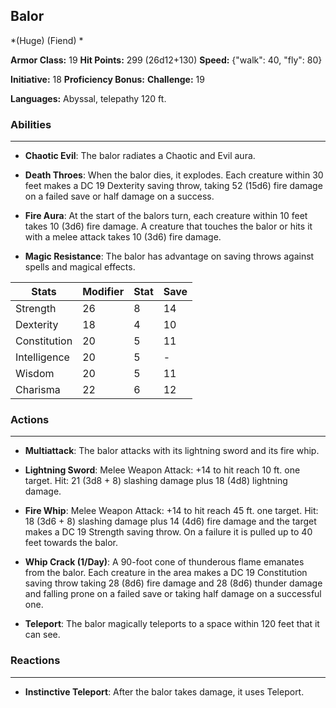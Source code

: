 ## Balor
*(Huge) (Fiend) *

**Armor Class:** 19
**Hit Points:** 299 (26d12+130)
**Speed:** {"walk": 40, "fly": 80}

**Initiative:** 18
**Proficiency Bonus:**
**Challenge:** 19

**Languages:** Abyssal, telepathy 120 ft.

### Abilities
 --- 
- **Chaotic Evil**: The balor radiates a Chaotic and Evil aura.

- **Death Throes**: When the balor dies, it explodes. Each creature within 30 feet makes a DC 19 Dexterity saving throw, taking 52 (15d6) fire damage on a failed save or half damage on a success.

- **Fire Aura**: At the start of the balors turn, each creature within 10 feet takes 10 (3d6) fire damage. A creature that touches the balor or hits it with a melee attack takes 10 (3d6) fire damage.

- **Magic Resistance**: The balor has advantage on saving throws against spells and magical effects.



| Stats | Modifier | Stat | Save
| ---- | ---- | ---- | ---- |
| Strength | 26 | 8 | 14 |
| Dexterity | 18 | 4 | 10 |
| Constitution | 20 | 5 | 11 |
| Intelligence | 20 | 5 | - |
| Wisdom | 20 | 5 | 11 |
| Charisma | 22 | 6 | 12 |

### Actions
 --- 
- **Multiattack**: The balor attacks with its lightning sword and its fire whip.

- **Lightning Sword**: Melee Weapon Attack: +14 to hit  reach 10 ft.  one target. Hit: 21 (3d8 + 8) slashing damage plus 18 (4d8) lightning damage.

- **Fire Whip**: Melee Weapon Attack: +14 to hit  reach 45 ft.  one target. Hit: 18 (3d6 + 8) slashing damage plus 14 (4d6) fire damage  and the target makes a DC 19 Strength saving throw. On a failure  it is pulled up to 40 feet towards the balor.

- **Whip Crack (1/Day)**: A 90-foot cone of thunderous flame emanates from the balor. Each creature in the area makes a DC 19 Constitution saving throw  taking 28 (8d6) fire damage and 28 (8d6) thunder damage and falling prone on a failed save or taking half damage on a successful one.

- **Teleport**: The balor magically teleports to a space within 120 feet that it can see.

### Reactions
 --- 
- **Instinctive Teleport**: After the balor takes damage, it uses Teleport.

